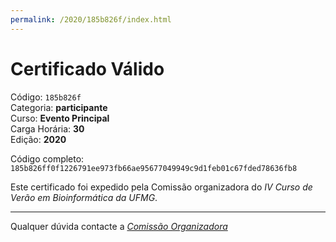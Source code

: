 ```yaml
---
permalink: /2020/185b826f/index.html
---
```


# Certificado Válido

Código: `185b826f`<br>
Categoria: **participante**<br>
Curso: **Evento Principal**<br>
Carga Horária: **30**<br>
Edição: **2020**<br>


Código completo: `185b826ff0f1226791ee973fb66ae95677049949c9d1feb01c67fded78636fb8`


Este certificado foi expedido pela Comissão organizadora do *IV Curso de Verão em Bioinformática da UFMG*.

----

Qualquer dúvida contacte a [_Comissão Organizadora_](<mailto:cursobioinfoufmg@gmail.com$subject=[Certificados]>)

